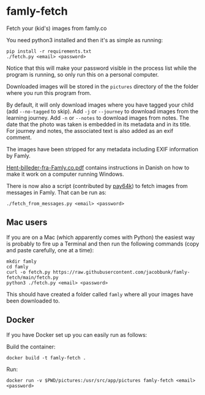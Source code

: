 # famly-fetch
Fetch your (kid's) images from famly.co

You need python3 installed and then it's as simple as running:


```
pip install -r requirements.txt
./fetch.py <email> <password>
```

Notice that this will make your password visible in the process list
while the program is running, so only run this on a personal computer.

Downloaded images will be stored in the ``pictures`` directory of the
the folder where you run this program from.

By default, it will only download images where you have tagged your child (add
`--no-tagged` to skip). Add `-j` or `--journey` to download images from the
learning journey. Add `-n` or `--notes` to download images from notes. The
date that the photo was taken is embedded in its metadata and in its title.
For journey and notes, the associated text is also added as an exif comment.

The images have been stripped for any metadata including EXIF
information by Famly.

[Hent-billeder-fra-Famly.co.pdf](Hent-billeder-fra-Famly.co.pdf)
contains instructions in Danish on how to make it work on a computer
running Windows.

There is now also a script (contributed by
[pay64k](https://github.com/pay64k)) to fetch images from messages in
Famly. That can be run as:

```
./fetch_from_messages.py <email> <password>
```

## Mac users

If you are on a Mac (which apparently comes with Python) the easiest
way is probably to fire up a Terminal and then run the following
commands (copy and paste carefully, one at a time):


```
mkdir famly
cd famly
curl -o fetch.py https://raw.githubusercontent.com/jacobbunk/famly-fetch/main/fetch.py
python3 ./fetch.py <email> <password>
```

This should have created a folder called ```famly``` where all your
images have been downloaded to.

## Docker

If you have Docker set up you can easily run as follows:

 Build the container:
```
docker build -t famly-fetch .
```

Run:
```
docker run -v $PWD/pictures:/usr/src/app/pictures famly-fetch <email> <password>
```
